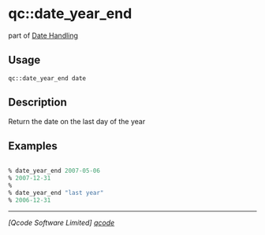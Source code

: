 qc::date_year_end
=================

part of [Date Handling](../date.md)

Usage
-----
`qc::date_year_end date`

Description
-----------
Return the date on the last day of the year

Examples
--------
```tcl

% date_year_end 2007-05-06
% 2007-12-31
%
% date_year_end "last year"
% 2006-12-31

```

----------------------------------
*[Qcode Software Limited] [qcode]*

[qcode]: http://www.qcode.co.uk "Qcode Software"